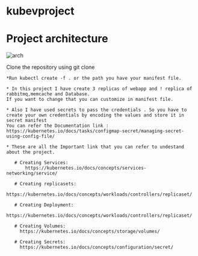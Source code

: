 # kubevproject
# Project architecture
  ![arch](https://user-images.githubusercontent.com/96655654/190453949-8024c9f8-47c2-45cd-8561-0d0099adb8b6.png)
  
  Clone the repository using git clone
  
    *Run kubectl create -f . or the path you have your manifest file.
    
    * In this project I have create 3 replicas of webapp and ! replica of rabbitmq,memcache and Database.
    If you want to change that you can customize in manifest file.
    
    * Also I have used secrets to pass the credentials . So you have to create your own credentials by encoding the values and store it in secret manifest
    You can refer the Documentation link : 
    https://kubernetes.io/docs/tasks/configmap-secret/managing-secret-using-config-file/
    
    * These are all the Important link that you can refer to undestand about the project.
       
       # Creating Services:
           https://kubernetes.io/docs/concepts/services-networking/service/
          
       # Creating replicasets:
          https://kubernetes.io/docs/concepts/workloads/controllers/replicaset/
          
       # Creating Deployment:
          https://kubernetes.io/docs/concepts/workloads/controllers/replicaset/
        
       # Creating Volumes: 
         https://kubernetes.io/docs/concepts/storage/volumes/
        
       # Creating Secrets:
         https://kubernetes.io/docs/concepts/configuration/secret/
